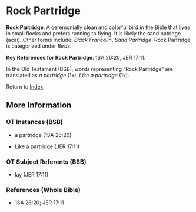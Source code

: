 # Rock Partridge
**Rock Partridge**. 
A ceremonially clean and colorful bird in the Bible that lives in small flocks and prefers running to flying. It is likely the sand patridge (acai). 
Other forms include: 
*Black Francolin*, *Sand Partridge*. 
Rock Partridge is categorized under _Birds_. 


**Key References for Rock Partridge**: 
1SA 26:20, JER 17:11. 


In the Old Testament (BSB), words representing “Rock Partridge” are translated as 
*a partridge* (1x), *Like a partridge* (1x). 




Return to [Index](00-Index.md)

## More Information

### OT Instances (BSB)

* a partridge (1SA 26:20)

* Like a partridge (JER 17:11)



### OT Subject Referents (BSB)

* lay (JER 17:11)



### References (Whole Bible)

* 1SA 26:20; JER 17:11



